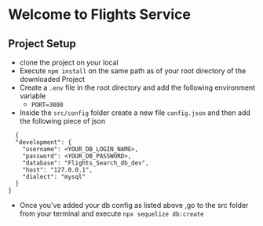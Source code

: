 # Welcome to Flights Service

## Project Setup

- clone the project on your local
- Execute `npm install` on the same path as of your root directory of the downloaded
  Project
- Create a `.env` file in the root directory and add the following environment variable
  - `PORT=3000`
- Inside the `src/config` folder create a new file `config.json` and then add the
  following piece of json

```
  {
  "development": {
    "username": <YOUR_DB_LOGIN_NAME>,
    "password": <YOUR_DB_PASSWORD>,
    "database": "Flights_Search_db_dev",
    "host": "127.0.0.1",
    "dialect": "mysql"
  }
}
```

- Once you've added your db config as listed above ,go to the src folder from your
  terminal and execute `npx sequelize db:create`
